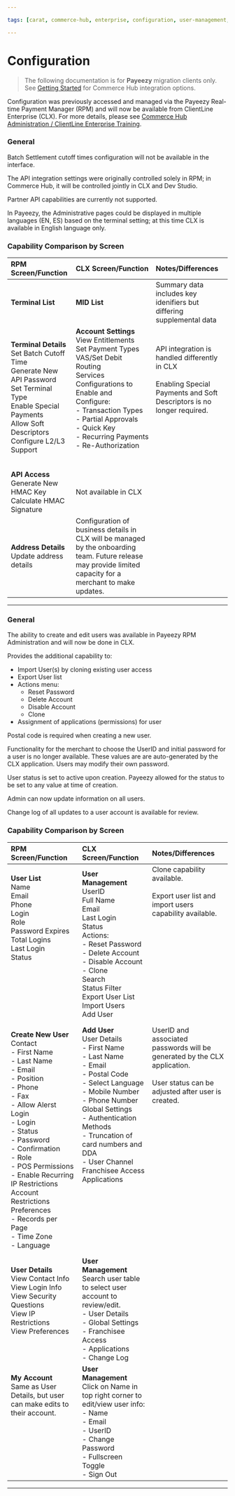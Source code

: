 ```yaml
---

tags: [carat, commerce-hub, enterprise, configuration, user-management, card-not-present, payeezy]

---
```


# Configuration

<!-- theme: danger -->
>  The following documentation is for **Payeezy** migration clients only. See [Getting Started](?path=docs/Getting-Started/Getting-Started-General.md) for Commerce Hub integration options.

Configuration was previously accessed and managed via the Payeezy Real-time Payment Manager (RPM) and will now be available from ClientLine Enterprise (CLX).  For more details, please see [Commerce Hub Administration / ClientLine Enterprise Training](https://fiserv.cloudguides.com/en-us/guides/ClientLine%20Enterprise%20from%20Fiserv).

<!--type: tab
titles: Terminal Configuration, User Management
-->

### General

Batch Settlement cutoff times configuration will not be available in the interface. 
 
The API integration settings were originally controlled solely in RPM; in Commerce Hub, it will be controlled jointly in CLX and Dev Studio.

Partner API capabilities are currently not supported.

In Payeezy, the Administrative pages could be displayed in multiple languages (EN, ES) based on the terminal setting; at this time CLX is available in English language only.

### Capability Comparison by Screen
 
| RPM Screen/Function | CLX Screen/Function | Notes/Differences|
| :----------------- | :------------- |:----------------|
| **Terminal List** | **MID List** | Summary data includes key idenifiers but differing supplemental data |
|**Terminal Details**<br> Set Batch Cutoff Time<br> Generate New API Password<br> Set Terminal Type<br> Enable Special Payments<br> Allow Soft Descriptors<br> Configure L2/L3 Support  | **Account Settings**<br> View Entitlements<br> Set Payment Types<br> VAS/Set Debit Routing<br> Services Configurations to Enable and Configure:<br>  - Transaction Types<br>  - Partial Approvals<br> - Quick Key<br> - Recurring Payments<br> - Re-Authorization <br> <br> <br>| API integration is handled differently in CLX <br> <br> Enabling Special Payments and Soft Descriptors is no longer required. <br> <br>  <br> <br>  <br> 
|**API Access**<br> Generate New HMAC Key<br> Calculate HMAC Signature  | Not available in CLX | |
|**Address Details**<br> Update address details | Configuration of business details in CLX will be managed by the onboarding team.  Future release may provide limited capacity for a merchant to make updates.  | 

<!--
type: tab
-->

---

### General

The ability to create and edit users was available in Payeezy RPM Administration and will now be done in CLX.

Provides the additional capability to: 
- Import User(s) by cloning existing user access
- Export User list
- Actions menu:
   - Reset Password
   - Delete Account
   - Disable Account
   - Clone
- Assignment of applications (permissions) for user

Postal code is required when creating a new user.

Functionality for the merchant to choose the UserID and initial password for a user is no longer available.  These values are are auto-generated by the CLX application.  Users may modify their own password.

User status is set to active upon creation.  Payeezy allowed for the status to be set to any value at time of creation. 

Admin can now update information on all users.

Change log of all updates to a user account is available for review.

###  Capability Comparison by Screen
   
| RPM Screen/Function | CLX Screen/Function | Notes/Differences|
| :---------------- | :------------- |:----------------|  
|**User List**<br> Name<br> Email<br> Phone<br> Login<br> Role<br> Password Expires<br>  Total Logins<br>  Last Login<br>  Status   <br>  <br>  <br> <br> <br> <br> <br>| **User Management**<br> UserID<br> Full Name<br> Email<br> Last Login<br>  Status<br>  Actions:<br> - Reset Password<br> - Delete Account<br> - Disable Account<br> - Clone<br> Search<br> Status Filter<br> Export User List<br> Import Users<br> Add User<br> | Clone capability available. <br> <br> Export user list and import users capability available.  <br> <br>  <br>  <br> <br> <br> <br> <br> <br> <br> <br> <br> <br>|
|**Create New User**<br> Contact<br> - First Name<br> - Last Name<br> - Email<br> - Position<br> - Phone<br>  - Fax<br>  - Allow Alerst<br>  Login<br> - Login<br> - Status<br> - Password<br> - Confirmation<br> - Role<br>  - POS Permissions<br>  - Enable Recurring<br> IP Restrictions<br> Account Restrictions<br> Preferences <br> - Records per Page<br> - Time Zone<br> - Language | **Add User**<br> User Details<br> - First Name <br> - Last Name <br> - Email <br>  - Postal Code<br>  - Select Language<br> - Mobile Number<br> - Phone Number<br> Global Settings<br> - Authentication Methods<br> - Truncation of card numbers and DDA<br> - User Channel<br> Franchisee Access<br>Applications <br> <br> <br> <br> <br> <br> <br> <br> <br>| UserID and associated passwords will be generated by the CLX application. <br> <br> User status can be adjusted after user is created.<br><br> <br> <br> <br> <br> <br> <br> <br> <br> <br> <br> <br> <br> <br> <br> <br> <br>|
|**User Details**<br> View Contact Info<br> View Login Info<br> View Security Questions<br> View IP Restrictions<br> View Preferences   <br> <br> <br> | **User Management**<br> Search user table to select user account to review/edit.<br> - User Details<br> - Global Settings<br>  - Franchisee Access<br> - Applications<br> - Change Log | |
|**My Account**<br> Same as User Details, but user can make edits to their account. <br> <br> <br> <br> <br> <br> <br> | **User Management**<br> Click on Name in top right corner to edit/view user info: <br> - Name <br> - Email <br>  - UserID<br>  - Change Password<br> - Fullscreen Toggle<br> - Sign Out | |

---

<!-- type: tab-end -->

